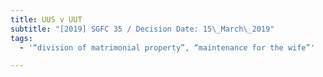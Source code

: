 ```yaml
---
title: UUS v UUT
subtitle: "[2019] SGFC 35 / Decision Date: 15\_March\_2019"
tags:
  - '“division of matrimonial property”, “maintenance for the wife”'

---
```

